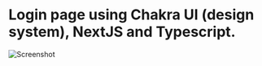 # Login page using Chakra UI (design system), NextJS and Typescript.

![Screenshot](/public/login.png)
